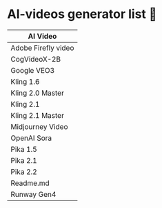 # AI-videos generator list :movie_camera:

| AI Video           |
|--------------------|
| Adobe Firefly video|
| CogVideoX-2B       |
| Google VEO3        |
| Kling 1.6          |
| Kling 2.0 Master   |
| Kling 2.1          |
| Kling 2.1 Master   |
| Midjourney Video   |
| OpenAI Sora        |
| Pika 1.5           |
| Pika 2.1           |
| Pika 2.2           |
| Readme.md          |
| Runway Gen4        |
